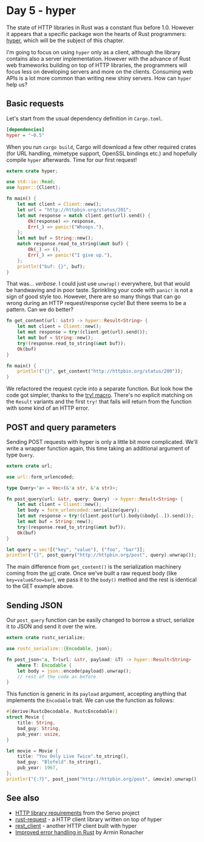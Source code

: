# Day 5 - hyper

The state of HTTP libraries in Rust was a constant flux before 1.0. However it appears that a specific package won the hearts of Rust programmers: [hyper](https://crates.io/crates/hyper), which will be the subject of this chapter.

I'm going to focus on using `hyper` only as a client, although the library contains also a server implementation. However with the advance of Rust web frameworks building on top of HTTP libraries, the programmers will focus less on developing servers and more on the clients. Consuming web APIs is a lot more common than writing new shiny servers. How can `hyper` help us?

Basic requests
--------------

Let's start from the usual dependency definition in `Cargo.toml`.

```ini
[dependencies]
hyper = "~0.5"
```

When you run `cargo build`, Cargo will download a few other required crates (for URL handling, mimetype support, OpenSSL bindings etc.) and hopefully compile `hyper` afterwards. Time for our first request!

```rust
extern crate hyper;

use std::io::Read;
use hyper::{Client};

fn main() {
    let mut client = Client::new();
    let url = "http://httpbin.org/status/201";
    let mut response = match client.get(url).send() {
        Ok(response) => response,
        Err(_) => panic!("Whoops."),
    };
    let mut buf = String::new();
    match response.read_to_string(&mut buf) {
        Ok(_) => (),
        Err(_) => panic!("I give up."),
    };
    println!("buf: {}", buf);
}
```

That was... *verbose*. I could just use `unwrap()` everywhere, but that would be handwaving and in poor taste. Sprinkling your code with `panic!` is not a sign of good style too. However, there are so many things that can go wrong during an HTTP request/response cycle! But there seems to be a pattern. Can we do better?

```rust
fn get_content(url: &str) -> hyper::Result<String> {
    let mut client = Client::new();
    let mut response = try!(client.get(url).send());
    let mut buf = String::new();
    try!(response.read_to_string(&mut buf));
    Ok(buf)
}

fn main() {
    println!("{}", get_content("http://httpbin.org/status/200"));
}
```

We refactored the request cycle into a separate function. But look how the code got simpler, thanks to the [try! macro](http://doc.rust-lang.org/std/result/#the-try!-macro). There's no explicit matching on the `Result` variants and the first `try!` that fails will return from the function with some kind of an HTTP error.

POST and query parameters
-------------------------

Sending POST requests with hyper is only a little bit more complicated. We'll write a wrapper function again, this time taking an additional argument of type `Query`.

```rust
extern crate url;

use url::form_urlencoded;

type Query<'a> = Vec<(&'a str, &'a str)>;

fn post_query(url: &str, query: Query) -> hyper::Result<String> {
    let mut client = Client::new();
    let body = form_urlencoded::serialize(query);
    let mut response = try!(client.post(url).body(&body[..]).send());
    let mut buf = String::new();
    try!(response.read_to_string(&mut buf));
    Ok(buf)
}

let query = vec![("key", "value"), ("foo", "bar")];
println!("{}", post_query("http://httpbin.org/post", query).unwrap());
```

The main difference from `get_content()` is the serialization machinery coming from the [url](https://crates.io/crates/url) crate. Once we've built a raw request body (like `key=value&foo=bar`), we pass it to the `body()` method and the rest is identical to the GET example above.

Sending JSON
------------

Our `post_query` function can be easily changed to borrow a struct, serialize it to JSON and send it over the wire.

```rust
extern crate rustc_serialize;

use rustc_serialize::{Encodable, json};

fn post_json<'a, T>(url: &str, payload: &T) -> hyper::Result<String>
    where T: Encodable {
    let body = json::encode(payload).unwrap();
    // rest of the code as before
}
```

This function is generic in its `payload` argument, accepting anything that implements the `Encodable` trait. We can use the function as follows:

```rust
#[derive(RustcDecodable, RustcEncodable)]
struct Movie {
    title: String,
    bad_guy: String,
    pub_year: usize,
}

let movie = Movie {
    title: "You Only Live Twice".to_string(),
    bad_guy: "Blofeld".to_string(),
    pub_year: 1967,
};
println!("{:?}", post_json("http://httpbin.org/post", &movie).unwrap());
```

See also
--------

* [HTTP library requirements](https://github.com/servo/servo/wiki/HTTP-library-requirements) from the Servo project
* [rust-request](https://github.com/jgillich/rust-request) - a HTTP client library written on top of hyper
* [rest_client](https://github.com/gtolle/rest_client) - another HTTP client built with hyper
* [Improved error handling in Rust](http://lucumr.pocoo.org/2014/11/6/error-handling-in-rust/) by Armin Ronacher
